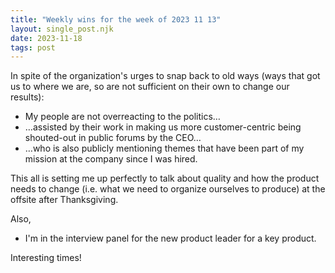 ```yaml
---
title: "Weekly wins for the week of 2023 11 13"
layout: single_post.njk
date: 2023-11-18
tags: post
---
```


In spite of the organization's urges to snap back to old ways (ways that got us to where we are, so are not sufficient on their own to change our results):
- My people are not overreacting to the politics…
- …assisted by their work in making us more customer-centric being shouted-out in public forums by the CEO…
- …who is also publicly mentioning themes that have been part of my mission at the company since I was hired.

This all is setting me up perfectly to talk about quality and how the product needs to change (i.e. what we need to organize ourselves to produce) at the offsite after Thanksgiving.

Also,

- I'm in the interview panel for the new product leader for a key product.

Interesting times!
